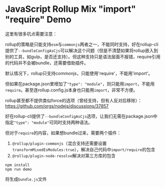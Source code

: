 JavaScript Rollup Mix "import" "require" Demo
=============================

这里有很多坑点需要注意：

rollup的策略是只能支持`esm`与`commonjs`两者之一，不能同时支持，好在rollup-cli提供了`--bundleConfigAsCjs`可以解决这个问题（但是不清楚如果将rollup嵌入到别的工具，如gulp，是否还支持）。但这种支持只是语法层面不报错，require引用的代码并不会被bundle，还需要借助插件。

默认情况下，rollup只支持commonjs，只能使用'require'，不能用'import'。

但如果在package.json里增加了`"type": "module"`，则只能用`import`，不能用`require`。甚至连rollup.config.js本身也只能用`import`，非常不方便。

rollup甚至都不提供类似force的选项（曾经支持，但有人反对后移除）：https://github.com/orgs/nodejs/discussions/37857

好在rollup-cli提供了`--bundleConfigAsCjs`选项，让我们无需在package.json中指定`"type": "module"`可同时支持两种语法。

但对于`require`的内容，如果想bundle过来，需要两个插件：
1. `@rollup/plugin-commonjs`（混合支持还需要设置`transformMixedEsModules:true`），解决自己代码中`import/require`的包含
2. `@rollup/plugin-node-resolve`解决对第三方库的包含

```
npm install
npm run demo
```

将生成`bundle.js`文件